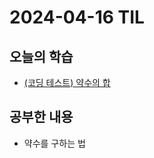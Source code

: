 # 2024-04-16 TIL
## 오늘의 학습
- [(코딩 테스트) 약수의 합](/Coding%20Test/프로그래머스/연습문제/약수의%20합.md)

## 공부한 내용
- 약수를 구하는 법